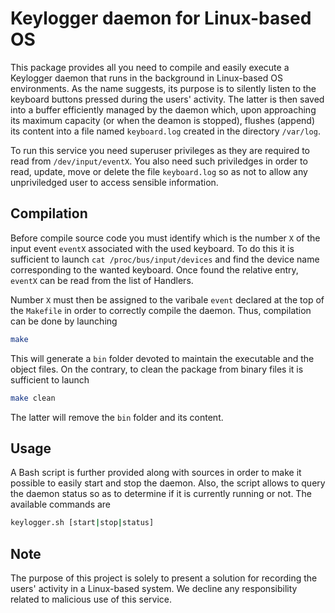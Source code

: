 # Keylogger daemon for Linux-based OS

This package provides all you need to compile and easily execute a Keylogger daemon that runs in the background in Linux-based OS environments. As the name suggests, its purpose is to silently listen to the keyboard buttons pressed during the users' activity. The latter is then saved into a buffer efficiently managed by the daemon which, upon approaching its maximum capacity (or when the deamon is stopped), flushes (append) its content into a file named `keyboard.log` created in the directory `/var/log`.

To run this service you need superuser privileges as they are required to read from `/dev/input/eventX`. You also need such priviledges in order to read, update, move or delete the file `keyboard.log` so as not to allow any unpriviledged user to access sensible information.

## Compilation

Before compile source code you must identify which is the number `X` of the input event `eventX` associated with the used keyboard. To do this it is sufficient to launch `cat /proc/bus/input/devices` and find the device name corresponding to the wanted keyboard. Once found the relative entry, `eventX` can be read from the list of Handlers.

Number `X` must then be assigned to the varibale `event` declared at the top of the `Makefile` in order to correctly compile the daemon. Thus, compilation can be done by launching

```sh
make
```

This will generate a `bin` folder devoted to maintain the executable and the object files. On the contrary, to clean the package from binary files it is sufficient to launch

```sh
make clean
```

The latter will remove the `bin` folder and its content.

## Usage

A Bash script is further provided along with sources in order to make it possible to easily start and stop the daemon. Also, the script allows to query the daemon status so as to determine if it is currently running or not. The available commands are

```sh
keylogger.sh [start|stop|status]
```

## Note

The purpose of this project is solely to present a solution for recording the users' activity in a Linux-based system. We decline any responsibility related to malicious use of this service.